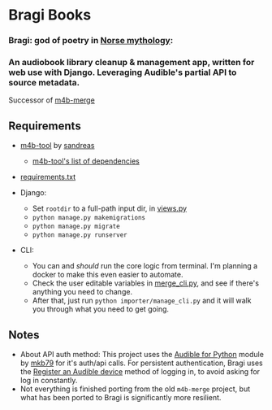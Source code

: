 # Bragi Books
### **Bragi: god of poetry in [Norse mythology](https://en.wikipedia.org/wiki/Bragi):**
### An audiobook library cleanup & management app, written for web use with Django. Leveraging Audible's partial API to source metadata.
Successor of [m4b-merge](https://github.com/djdembeck/m4b-merge)

## Requirements
- [m4b-tool](https://github.com/sandreas/m4b-tool) by [sandreas](https://github.com/sandreas)
    - [m4b-tool's list of dependencies](https://github.com/sandreas/m4b-tool#ubuntu)
- [requirements.txt](requirements.txt)

- Django:
  - Set `rootdir` to a full-path input dir, in [views.py](importer/views.py)
  - `python manage.py makemigrations`
  - `python manage.py migrate`
  - `python manage.py runserver` 

- CLI:
  - You can and _should_ run the core logic from terminal. I'm planning a docker to make this even easier to automate.
  - Check the user editable variables in [merge_cli.py](importer/merge_cli.py), and see if there's anything you need to change.
  - After that, just run `python importer/manage_cli.py` and it will walk you through what you need to get going.

## Notes
- About API auth method: This project uses the [Audible for Python](https://github.com/mkb79/Audible) module by [mkb79](https://github.com/mkb79) for it's auth/api calls. For persistent authentication, Bragi uses the [Register an Audible device](https://audible.readthedocs.io/en/latest/auth/register.html) method of logging in, to avoid asking for log in constantly.
- Not everything is finished porting from the old `m4b-merge` project, but what has been ported to Bragi is significantly more resilient.

